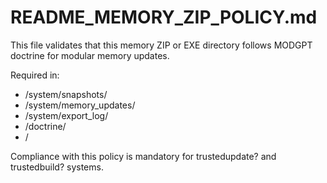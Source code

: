 # README_MEMORY_ZIP_POLICY.md

This file validates that this memory ZIP or EXE directory follows MODGPT doctrine for modular memory updates.

Required in:
- /system/snapshots/
- /system/memory_updates/
- /system/export_log/
- /doctrine/
- /

Compliance with this policy is mandatory for trustedupdate? and trustedbuild? systems.
